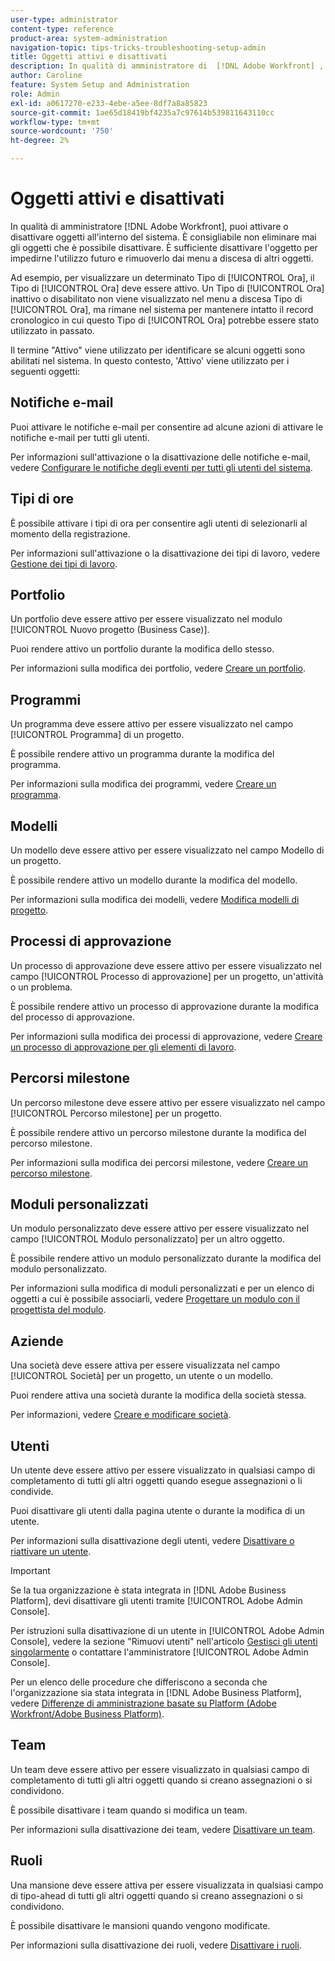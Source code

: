 ```yaml
---
user-type: administrator
content-type: reference
product-area: system-administration
navigation-topic: tips-tricks-troubleshooting-setup-admin
title: Oggetti attivi e disattivati
description: In qualità di amministratore di  [!DNL Adobe Workfront] , puoi attivare o disattivare oggetti all'interno del sistema. È consigliabile non eliminare mai gli oggetti che è possibile disattivare. È sufficiente disattivare l'oggetto per impedirne l'utilizzo futuro e rimuoverlo dai menu a discesa di altri oggetti.
author: Caroline
feature: System Setup and Administration
role: Admin
exl-id: a0617270-e233-4ebe-a5ee-8df7a8a85823
source-git-commit: 1ae65d18419bf4235a7c97614b539811643110cc
workflow-type: tm+mt
source-wordcount: '750'
ht-degree: 2%

---
```


# Oggetti attivi e disattivati

In qualità di amministratore [!DNL Adobe Workfront], puoi attivare o disattivare oggetti all&#39;interno del sistema. È consigliabile non eliminare mai gli oggetti che è possibile disattivare. È sufficiente disattivare l&#39;oggetto per impedirne l&#39;utilizzo futuro e rimuoverlo dai menu a discesa di altri oggetti.

Ad esempio, per visualizzare un determinato Tipo di [!UICONTROL Ora], il Tipo di [!UICONTROL Ora] deve essere attivo. Un Tipo di [!UICONTROL Ora] inattivo o disabilitato non viene visualizzato nel menu a discesa Tipo di [!UICONTROL Ora], ma rimane nel sistema per mantenere intatto il record cronologico in cui questo Tipo di [!UICONTROL Ora] potrebbe essere stato utilizzato in passato.

Il termine &quot;Attivo&quot; viene utilizzato per identificare se alcuni oggetti sono abilitati nel sistema. In questo contesto, &#39;Attivo&#39; viene utilizzato per i seguenti oggetti:

## Notifiche e-mail

Puoi attivare le notifiche e-mail per consentire ad alcune azioni di attivare le notifiche e-mail per tutti gli utenti.

Per informazioni sull&#39;attivazione o la disattivazione delle notifiche e-mail, vedere [Configurare le notifiche degli eventi per tutti gli utenti del sistema](../../administration-and-setup/manage-workfront/emails/configure-event-notifications-for-everyone-in-the-system.md).

## Tipi di ore

È possibile attivare i tipi di ora per consentire agli utenti di selezionarli al momento della registrazione.

Per informazioni sull&#39;attivazione o la disattivazione dei tipi di lavoro, vedere [Gestione dei tipi di lavoro](../../administration-and-setup/set-up-workfront/configure-timesheets-schedules/hour-types.md).

## Portfolio

Un portfolio deve essere attivo per essere visualizzato nel modulo [!UICONTROL Nuovo progetto (Business Case)].

Puoi rendere attivo un portfolio durante la modifica dello stesso.

Per informazioni sulla modifica dei portfolio, vedere [Creare un portfolio](../../manage-work/portfolios/create-and-manage-portfolios/create-portfolios.md).

## Programmi

Un programma deve essere attivo per essere visualizzato nel campo [!UICONTROL Programma] di un progetto.

È possibile rendere attivo un programma durante la modifica del programma.

Per informazioni sulla modifica dei programmi, vedere [Creare un programma](../../manage-work/portfolios/create-and-manage-programs/create-program.md).

## Modelli

Un modello deve essere attivo per essere visualizzato nel campo Modello di un progetto.

È possibile rendere attivo un modello durante la modifica del modello.

Per informazioni sulla modifica dei modelli, vedere [Modifica modelli di progetto](../../manage-work/projects/create-and-manage-templates/edit-templates.md).

## Processi di approvazione

Un processo di approvazione deve essere attivo per essere visualizzato nel campo [!UICONTROL Processo di approvazione] per un progetto, un&#39;attività o un problema.

È possibile rendere attivo un processo di approvazione durante la modifica del processo di approvazione.

Per informazioni sulla modifica dei processi di approvazione, vedere [Creare un processo di approvazione per gli elementi di lavoro](../../administration-and-setup/customize-workfront/configure-approval-milestone-processes/create-approval-processes.md).

## Percorsi milestone

Un percorso milestone deve essere attivo per essere visualizzato nel campo [!UICONTROL Percorso milestone] per un progetto.

È possibile rendere attivo un percorso milestone durante la modifica del percorso milestone.

Per informazioni sulla modifica dei percorsi milestone, vedere [Creare un percorso milestone](../../administration-and-setup/customize-workfront/configure-approval-milestone-processes/create-milestone-path.md).

## Moduli personalizzati

Un modulo personalizzato deve essere attivo per essere visualizzato nel campo [!UICONTROL Modulo personalizzato] per un altro oggetto.

È possibile rendere attivo un modulo personalizzato durante la modifica del modulo personalizzato.

Per informazioni sulla modifica di moduli personalizzati e per un elenco di oggetti a cui è possibile associarli, vedere [Progettare un modulo con il progettista del modulo](/help/quicksilver/administration-and-setup/customize-workfront/create-manage-custom-forms/form-designer/design-a-form/design-a-form.md).

## Aziende

Una società deve essere attiva per essere visualizzata nel campo [!UICONTROL Società] per un progetto, un utente o un modello.

Puoi rendere attiva una società durante la modifica della società stessa.

Per informazioni, vedere [Creare e modificare società](../../administration-and-setup/set-up-workfront/organizational-setup/create-and-edit-companies.md).

## Utenti

Un utente deve essere attivo per essere visualizzato in qualsiasi campo di completamento di tutti gli altri oggetti quando esegue assegnazioni o li condivide.

Puoi disattivare gli utenti dalla pagina utente o durante la modifica di un utente.

Per informazioni sulla disattivazione degli utenti, vedere [Disattivare o riattivare un utente](../../administration-and-setup/add-users/create-and-manage-users/deactivate-a-user.md).

>[!IMPORTANT]
>
>Se la tua organizzazione è stata integrata in [!DNL Adobe Business Platform], devi disattivare gli utenti tramite [!UICONTROL Adobe Admin Console].
>
>Per istruzioni sulla disattivazione di un utente in [!UICONTROL Adobe Admin Console], vedere la sezione &quot;Rimuovi utenti&quot; nell&#39;articolo [Gestisci gli utenti singolarmente](https://helpx.adobe.com/enterprise/using/manage-users-individually.html) o contattare l&#39;amministratore [!UICONTROL Adobe Admin Console].
>
>Per un elenco delle procedure che differiscono a seconda che l&#39;organizzazione sia stata integrata in [!DNL Adobe Business Platform], vedere [Differenze di amministrazione basate su Platform (Adobe Workfront/Adobe Business Platform)](../../administration-and-setup/get-started-wf-administration/actions-in-admin-console.md).

## Team

Un team deve essere attivo per essere visualizzato in qualsiasi campo di completamento di tutti gli altri oggetti quando si creano assegnazioni o si condividono.

È possibile disattivare i team quando si modifica un team.

Per informazioni sulla disattivazione dei team, vedere [Disattivare un team](../../people-teams-and-groups/create-and-manage-teams/deactivate-a-team.md).

## Ruoli

Una mansione deve essere attiva per essere visualizzata in qualsiasi campo di tipo-ahead di tutti gli altri oggetti quando si creano assegnazioni o si condividono.

È possibile disattivare le mansioni quando vengono modificate.

Per informazioni sulla disattivazione dei ruoli, vedere [Disattivare i ruoli](../../administration-and-setup/set-up-workfront/organizational-setup/deactivate-job-roles.md).

